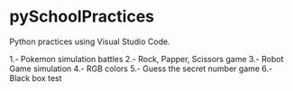 # pySchoolPractices
Python practices using Visual Studio Code.

1.- Pokemon simulation battles
2.- Rock, Papper, Scissors game
3.- Robot Game simulation
4.- RGB colors
5.- Guess the secret number game
6.- Black box test

